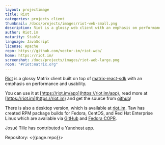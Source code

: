 ```yaml
---
layout: projectimage
title: Riot
categories: projects client
thumbnail: /docs/projects/images/riot-web-small.png
description: Riot is a glossy web client with an emphasis on performance and usability
author: Riot.im
maturity: Stable
language: JavaScript
license: Apache
repo: https://github.com/vector-im/riot-web/
home: https://riot.im/
screenshot: /docs/projects/images/riot-web-large.png
room: "#riot:matrix.org"
---
```


[Riot](https://riot.im) is a glossy Matrix client built on top of [matrix-react-sdk](http://matrix.org/docs/projects/sdk/matrix.org-react-sdk.html) with an emphasis on performance and usability.

You can use it at [https://riot.im/app](https://riot.im/app), read more at [https://riot.im](https://riot.im) and get the source from [github](https://github.com/vector-im/vector-web)!

There is also a desktop version, which is available at [riot.im](https://riot.im/desktop.html). Taw has created RPM package builds for Fedora, CentOS, and Red Hat Enterprise Linux which are available via [GitHub](https://github.com/taw00/riot-rpm/) and [Fedora COPR](https://copr.fedorainfracloud.org/coprs/taw/Riot/).

Josué Tille has contributed a [Yunohost app](https://github.com/Josue-T/riot_ynh).

Repository: <{{page.repo}}>
